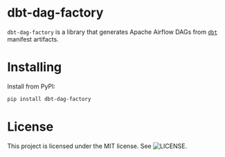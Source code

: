 # dbt-dag-factory

`dbt-dag-factory` is a library that generates Apache Airflow DAGs from [`dbt`](https://www.getdbt.com/) manifest artifacts.

# Installing

Install from PyPI:

``` sh
pip install dbt-dag-factory
```

# License

This project is licensed under the MIT license. See ![LICENSE](LICENSE).
